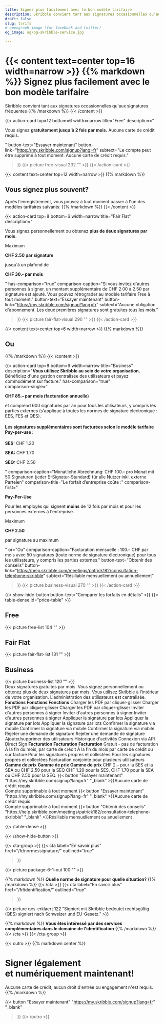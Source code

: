 ```yaml
---
title: Signez plus facilement avec le bon modèle tarifaire
description: Skribble convient tant aux signatures occasionnelles qu’aux signatures fréquentes. Comparer les forfaits en détails.
draft: false
slug: tarifs
# opengraph image (for facebook and twitter)
og_image: og/og-skribble-service.jpg

---
```


{{< content text=center top=16 width=narrow >}}
{{% markdown %}}
Signez plus facilement 
avec le bon modèle tarifaire
===============	
Skribble convient tant aux signatures occasionnelles
qu'aux signatures fréquentes
{{% /markdown %}}
{{< /content >}}

{{< action-card
  top=12
  bottom=6
  width=narrow
  title="Free"
  description="<p>Vous signez <strong>gratuitement jusqu'à 2 fois par mois.</strong> Aucune carte de crédit requis.</p>"
  button-text="Essayer maintenant"
  button-link="https://my.skribble.com/signup?lang=fr"
  subtext="Le compte peut être supprimé à tout moment. Aucune carte de crédit requis."
>}}
    {{< picture free-visual 232 "" >}}
{{< /action-card >}}

{{< content text=center top=12 width=narrow >}}
{{% markdown %}}
## Vous signez plus souvent?
Après l'enregistrement, vous pouvez à tout moment
passer à l'un des modèles tarifaires suivants:
{{% /markdown %}}
{{< /content >}}

{{< action-card
  top=8
  bottom=6
  width=narrow
  title="Fair Flat"
  description="<p>Vous signez personnellement ou obtenez <strong>plus de deux signatures par mois.</strong></p><p class='top-spaced'>Maximum</p><p><strong>CHF <span class='large'>2.50</span> par signature</strong></p><p>jusqu'à un plafond de</p><p><strong>CHF <span class='large'>30.-</span> par mois</strong></p>"
  has-comparison="true"
  comparison-caption="Si vous invitez d'autres personnes à signer, un montant supplémentaire de CHF 2.00 à 2.50 par signature est ajouté. Vous pouvez rétrograder au modèle tarifaire Free à tout moment."
  button-text="Essayer maintenant"
  button-link="https://my.skribble.com/signup?lang=fr"
  subtext="Aucune obligation d'abonnement. Les deux premières signatures sont gratuites tous les mois."
>}}
    {{< picture fair-flat-visual 290 "" >}}
{{< /action-card >}}

{{< content text=center top=6 width=narrow >}}
{{% markdown %}}
## Ou
{{% /markdown %}}
{{< /content >}}

{{< action-card
  top=8
  bottom=6
  width=narrow
  title="Business"
  description="<strong>Vous utilisez Skribble au sein de votre organisation.</strong> Bénéficiez d'une gestion centralisée des utilisateurs et payez commodément sur facture."
  has-comparison="true"  
  comparison-single="<p><strong>CHF <span class='large'>85.–</span> par mois (facturation annuelle)</strong></p>et comprend 600 signatures par an pour tous les utilisateurs, y compris les parties externes (s'applique à toutes les normes de signature électronique : EES, FES et QES).</p><h4><strong>Les signatures supplémentaires sont facturées selon le modèle tarifaire Pay-per-use :</strong></h4><p><strong>SES:</strong> CHF 1.20</p><p><strong>SEA:</strong> CHF 1.70</p><p><strong>SEQ:</strong> CHF 2.50</p>"
  comparison-caption="Monatliche Abrechnung: CHF 100.– pro Monat mit 50 Signaturen (jeder E-Signatur-Standard) für alle Nutzer inkl. externe Parteien"
  comparison-title="Le forfait d’entreprise coûte :"
  comparison-first="<p><strong>Pay-Per-Use</strong></p><p>Pour les employés qui signent <strong>moins</strong> de 12 fois par mois et pour les personnes externes à l'entreprise.</p><p class='top-spaced'>Maximum</p><p><strong>CHF <span class='large'>2.50</strong></span></p><p> par signature au maximum</p>"
  or="Ou"
  comparison-caption="Facturation mensuelle : 100.– CHF par mois avec 50 signatures (toute norme de signature électronique) pour tous les utilisateurs, y compris les parties externes."
  button-text="Obtenir des conseils"
  button-link="https://help.skribble.com/meetings/patrick182/consultation-telephone-skribble"
  subtext="Résiliable mensuellement ou annuellement"
>}}
    {{< picture business-visual 270 "" >}}
{{< /action-card >}}

{{< show-hide-button button-text="Comparer les forfaits en détails" >}}
{{< table-dense id="price-table" >}}
<thead>
<tr>
<th style="width: 33%;"><div class="header-with-image"><span><h2>Free</h2></span><span class="header-image">{{< picture free-list 104 "" >}}</span></div></th>
<th style="width: 33%;"><div class="header-with-image"><h2>Fair Flat</h2><span class="header-image">{{< picture fair-flat-list 131 "" >}}</span></div></th>
<th style="width: 33%;"><div class="header-with-image"><h2>Business</h2><span class="header-image">{{< picture business-list 120 "" >}}</span></div></th>
</tr>
</thead>

<tbody>
<tr>
<td>Deux signatures gratuites par mois.</td>
<td>Vous signez personnellement ou obtenez plus de deux signatures par mois.</td>
<td>Vous utilisez Skribble à l'intérieur de votre organisation. L'administration des utilisateurs est centralisée.</td>
</tr>

<tr>
<td><strong>Fonctions</strong></td>
<td><strong>Fonctions</strong></td>
<td><strong>Fonctions</strong></td>
</tr>

<tr>
<td>Charger les PDF par cliquer-glisser</td>
<td>Charger les PDF par cliquer-glisser</td>
<td>Charger les PDF par cliquer-glisser</td>
</tr>

<tr>
<td>Inviter d'autres personnes à signer</td>
<td>Inviter d'autres personnes à signer</td>
<td>Inviter d'autres personnes à signer</td>
</tr>

<tr>
<td>Appliquer la signature par lots</td>
<td>Appliquer la signature par lots</td>
<td>Appliquer la signature par lots</td>
</tr>

<tr>
<td>Confirmer la signature via mobile</td>
<td>Confirmer la signature via mobile</td>
<td>Confirmer la signature via mobile</td>
</tr>

<tr>
<td></td>
<td>Rejeter une demande de signature</td>
<td>Rejeter une demande de signature</td>
</tr>

<tr>
<td></td>
<td></td>
<td>Ajouter/supprimer des utilisateurs</td>
</tr>

<tr>
<td></td>
<td></td>
<td>Historique d'activités</td>
</tr>

<tr>
<td></td>
<td></td>
<td>Connexion via API</td>
</tr>

<tr>
<td></td>
<td></td>
<td>Direct Sign</td>
</tr>

<tr>
<td><strong>Facturation</strong></td>
<td><strong>Facturation</strong></td>
<td><strong>Facturation</strong></td>
</tr>

<tr>
<td>Gratuit - pas de facturation</td>
<td>À la fin du mois, par carte de crédit</td>
<td>À la fin du mois par carte de crédit ou sur facture</td>
</tr>

<tr>
<td></td>
<td>Pour les signatures propres et collectées</td>
<td>Pour les signatures propres et collectées</td>
</tr>

<tr>
<td></td>
<td></td>
<td>Facturation conjointe pour plusieurs utilisateurs</td>
</tr>

<tr>
<td><strong>Gamme de prix</strong></td>
<td><strong>Gamme de prix</strong></td>
<td><strong>Gamme de prix</strong></td>
</tr>

<tr>
<td></td>
<td>CHF 2.– pour la SES et la SEA  ou CHF 2.50 pour la SEQ</td>
<td>CHF 1.20 pour la SES, CHF 1.70 pour la SEA ou CHF 2.50 pour la SEQ.</td>
</tr>

<tr>
<td>{{< button
  "Essayer maintenant"
  "https://my.skribble.com/signup?lang=fr"
  "_blank"
>}}Aucune carte de crédit requis<br>Compte supprimable à tout moment</td>
<td>{{< button
  "Essayer maintenant"
  "https://my.skribble.com/signup?lang=fr"
  "_blank"
>}}Aucune carte de crédit requis<br>Compte supprimable à tout moment</td>
<td>{{< button
  "Obtenir des conseils"
  "https://help.skribble.com/meetings/patrick182/consultation-telephone-skribble"
  "_blank"
>}}Résiliable mensuellement ou anuellement</td>
</tr>

</tbody>

{{< /table-dense >}}

{{< /show-hide-button >}}

[//]: # (--------------------------------------------------------------------------------------------------------------)

{{< cta-group >}}
{{< cta
  label="En savoir plus"
  href="/fr/normessignature/"
  outlined="true"
>}}

{{< picture package-6-1-out 100 "" >}}

{{% markdown %}}
**Quelle norme de signature pour quelle situation?**
{{% /markdown %}}
{{< /cta >}}
{{< cta
  label="En savoir plus"
  href="/fr/identification/"
  outlined="true"
>}}

{{< picture qes-erklaert 122 "Signiert mit Skribble bedeutet rechtsgültig (QES) signiert nach Schweizer und EU-Gesetz." >}}

{{% markdown %}}
**Vous êtes intéressé par des services complémentaires dans le domaine de l'identification**
{{% /markdown %}}
{{< /cta >}}
{{< /cta-group >}}

[//]: # (--------------------------------------------------------------------------------------------------------------)

{{< outro >}}
{{% markdown center %}}
# Signer légalement <br class="hide-for-mobile">et numériquement maintenant!
Aucune carte de crédit, aucun droit d'entrée
ou engagement n'est requis.
{{% /markdown %}}

{{< button
  "Essayer maintenant"
  "https://my.skribble.com/signup?lang=fr"
  "_blank"
>}}
{{< /outro >}}
